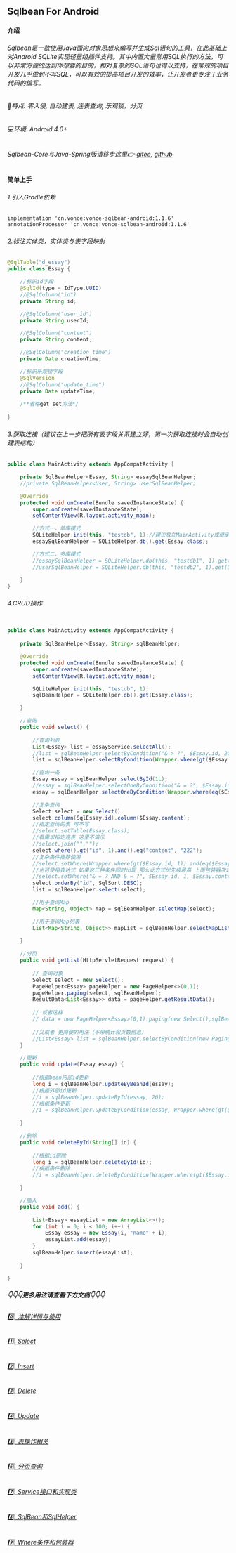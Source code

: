 ## Sqlbean For Android
#### 介绍
###### Sqlbean是一款使用Java面向对象思想来编写并生成Sql语句的工具，在此基础上对Android SQLite实现轻量级插件支持。其中内置大量常用SQL执行的方法，可以非常方便的达到你想要的目的，相对复杂的SQL语句也得以支持，在常规的项目开发几乎做到不写SQL，可以有效的提高项目开发的效率，让开发者更专注于业务代码的编写。

###### 🚀特点: 零入侵, 自动建表, 连表查询, 乐观锁，分页
###### 💻环境: Android 4.0+

###### Sqlbean-Core与Java-Spring版请移步这里👉 [gitee](https://gitee.com/iJovi/vonce-sqlbean "vonce-sqlbean"), [github](https://github.com/Jovilam77/vonce-sqlbean "vonce-sqlbean")

#### 简单上手


###### 1.引入Gradle依赖
	implementation 'cn.vonce:vonce-sqlbean-android:1.1.6'
	annotationProcessor 'cn.vonce:vonce-sqlbean-android:1.1.6'
###### 2.标注实体类，实体类与表字段映射

```java
@SqlTable("d_essay")
public class Essay {

    //标识id字段
    @SqlId(type = IdType.UUID)
    //@SqlColumn("id")
    private String id;

    //@SqlColumn("user_id")
    private String userId;

    //@SqlColumn("content")
    private String content;

    //@SqlColumn("creation_time")
    private Date creationTime;

    //标识乐观锁字段
    @SqlVersion
    //@SqlColumn("update_time")
    private Date updateTime;
	
	/**省略get set方法*/
	
}
```
###### 3.获取连接（建议在上一步把所有表字段关系建立好，第一次获取连接时会自动创建表结构）
```java
public class MainActivity extends AppCompatActivity {

    private SqlBeanHelper<Essay, String> essaySqlBeanHelper;
	//private SqlBeanHelper<User, String> userSqlBeanHelper;

    @Override
    protected void onCreate(Bundle savedInstanceState) {
        super.onCreate(savedInstanceState);
        setContentView(R.layout.activity_main);

        //方式一，单库模式
        SQLiteHelper.init(this, "testdb", 1);//建议放在MainActivity或继承的Application
        essaySqlBeanHelper = SQLiteHelper.db().get(Essay.class);

        //方式二，多库模式
        //essaySqlBeanHelper = SQLiteHelper.db(this, "testdb1", 1).get(Essay.class);
        //userSqlBeanHelper = SQLiteHelper.db(this, "testdb2", 1).get(User.class);

    }
}
```
###### 4.CRUD操作
```java

public class MainActivity extends AppCompatActivity {
	
    private SqlBeanHelper<Essay, String> sqlBeanHelper;

    @Override
    protected void onCreate(Bundle savedInstanceState) {
        super.onCreate(savedInstanceState);
        setContentView(R.layout.activity_main);

        SQLiteHelper.init(this, "testdb", 1);
        sqlBeanHelper = SQLiteHelper.db().get(Essay.class);

    }

	//查询
	public void select() {
        
        //查询列表
        List<Essay> list = essayService.selectAll();
        //list = sqlBeanHelper.selectByCondition("& > ?", $Essay.id, 20);
        list = sqlBeanHelper.selectByCondition(Wrapper.where(gt($Essay.id, 10)).and(lt($Essay.id, 20)));

        //查询一条
        Essay essay = sqlBeanHelper.selectById(1L);
        //essay = sqlBeanHelper.selectOneByCondition("& = ?", $Essay.id, 1);
        essay = sqlBeanHelper.selectOneByCondition(Wrapper.where(eq($Essay.id, 333)));

        //复杂查询
        Select select = new Select();
        select.column(SqlEssay.id).column($Essay.content);
        //指定查询的表 可不写
        //select.setTable(Essay.class);
        //看需求指定连表 这里不演示
        //select.join("","");
        select.where().gt("id", 1).and().eq("content", "222");
        //复杂条件推荐使用
        //select.setWhere(Wrapper.where(gt($Essay.id, 1)).and(eq($Essay.content, "222")));
        //也可使用表达式 如果这三种条件同时出现 那么此方式优先级最高 上面包装器次之
        //select.setWhere("& = ? AND & = ?", $Essay.id, 1, $Essay.content, "222");
        select.orderBy("id", SqlSort.DESC);
        list = sqlBeanHelper.select(select);

        //用于查询Map
        Map<String, Object> map = sqlBeanHelper.selectMap(select);

        //用于查询Map列表
        List<Map<String, Object>> mapList = sqlBeanHelper.selectMapList(select);
        
	}

	//分页
	public void getList(HttpServletRequest request) {
        
		// 查询对象
        Select select = new Select();
        PageHelper<Essay> pageHelper = new PageHelper<>(0,1);
        pageHelper.paging(select, sqlBeanHelper);
        ResultData<List<Essay>> data = pageHelper.getResultData();
        
        // 或者这样
        // data = new PageHelper<Essay>(0,1).paging(new Select(),sqlBeanHelper).toResult.getResultData();
        
        //又或者 更简便的用法（不带统计和页数信息）
        //List<Essay> list = sqlBeanHelper.selectByCondition(new Paging(0,10), Wrapper.where(Cond.gt(SqlEssay.id, 10)).and(Cond.lt(SqlEssay.id, 20)));
	}

	//更新
	public void update(Essay essay) {
        
        //根据bean内部id更新
        long i = sqlBeanHelper.updateByBeanId(essay);
        //根据外部id更新
        //i = sqlBeanHelper.updateById(essay, 20);
        //根据条件更新
        //i = sqlBeanHelper.updateByCondition(essay, Wrapper.where(gt($Essay.id, 1)).and(eq($Essay.content, "222")));
        
	}

	//删除
	public void deleteById(String[] id) {
        
        //根据id删除
        long i = sqlBeanHelper.deleteById(id);
        //根据条件删除
        //i = sqlBeanHelper.deleteByCondition(Wrapper.where(gt($Essay.id, 1)).and(eq($Essay.content, "222")));

    }

	//插入
	public void add() {
        
		List<Essay> essayList = new ArrayList<>();
		for (int i = 0; i < 100; i++) {
			Essay essay = new Essay(i, "name" + i);
			essayList.add(essay);
		}
        sqlBeanHelper.insert(essayList);
        
	}

}
```
##### 👇👇👇更多用法请查看下方文档👇👇👇

###### [0️⃣. 注解详情与使用](doc/Annotation.md "注解详情与使用")
###### [1️⃣. Select](doc/Select.md "Select")
###### [2️⃣. Insert](doc/Insert.md "Insert")
###### [3️⃣. Delete](doc/Delete.md "Delete")
###### [4️⃣. Update](doc/Update.md "Update")
###### [5️⃣. 表操作相关](doc/Table.md "表操作相关")
###### [6️⃣. 分页查询](doc/Paging.md "分页查询")
###### [7️⃣. Service接口和实现类](doc/Interface.md "Service接口和实现类")
###### [8️⃣. SqlBean和SqlHelper](doc/SqlHelper.md "SqlBean和SqlHelper")
###### [9️⃣. Where条件和包装器](doc/Where.md "Where条件和包装器")
